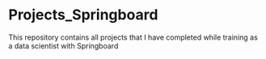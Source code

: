 # Projects_Springboard
This repository contains all projects that I have completed while training as a data scientist with Springboard
